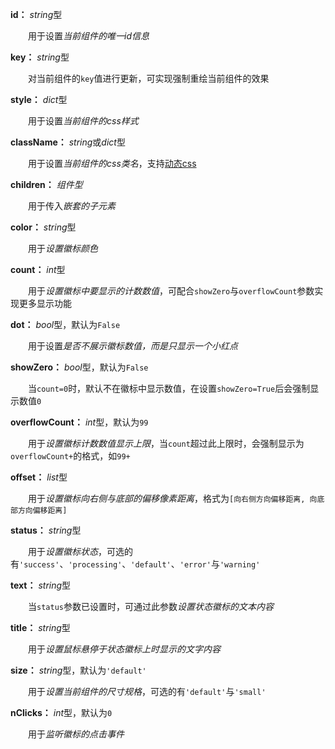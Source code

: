 **id：** *string*型

　　用于设置*当前组件的唯一id信息*

**key：** *string*型

　　对当前组件的`key`值进行更新，可实现强制重绘当前组件的效果

**style：** *dict*型

　　用于设置*当前组件的css样式*

**className：** *string*或*dict*型

　　用于设置*当前组件的css类名*，支持[动态css](/advanced-classname)

**children：** *组件型*

　　用于传入*嵌套的子元素*

**color：** *string*型

　　用于*设置徽标颜色*

**count：** *int*型

　　用于*设置徽标中要显示的计数数值*，可配合`showZero`与`overflowCount`参数实现更多显示功能

**dot：** *bool*型，默认为`False`

　　用于设置*是否不展示徽标数值，而是只显示一个小红点*

**showZero：** *bool*型，默认为`False`

　　当`count=0`时，默认不在徽标中显示数值，在设置`showZero=True`后会强制显示数值`0`

**overflowCount：** *int*型，默认为`99`

　　用于*设置徽标计数数值显示上限*，当`count`超过此上限时，会强制显示为`overflowCount+`的格式，如`99+`

**offset：** *list*型

　　用于*设置徽标向右侧与底部的偏移像素距离*，格式为`[向右侧方向偏移距离, 向底部方向偏移距离]`

**status：** *string*型

　　用于*设置徽标状态*，可选的有`'success'`、`'processing'`、`'default'`、`'error'`与`'warning'`

**text：** *string*型

　　当`status`参数已设置时，可通过此参数*设置状态徽标的文本内容*

**title：** *string*型

　　用于*设置鼠标悬停于状态徽标上时显示的文字内容*

**size：** *string*型，默认为`'default'`

　　用于*设置当前组件的尺寸规格*，可选的有`'default'`与`'small'`

**nClicks：** *int*型，默认为`0`

　　用于*监听徽标的点击事件*